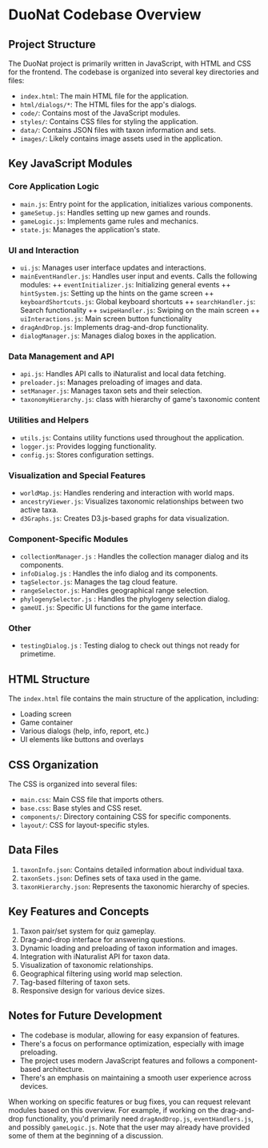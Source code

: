 # DuoNat Codebase Overview

## Project Structure

The DuoNat project is primarily written in JavaScript, with HTML and CSS for the frontend. The codebase is organized into several key directories and files:

- `index.html`: The main HTML file for the application.
- `html/dialogs/*`: The HTML files for the app's dialogs. 
- `code/`: Contains most of the JavaScript modules.
- `styles/`: Contains CSS files for styling the application.
- `data/`: Contains JSON files with taxon information and sets.
- `images/`: Likely contains image assets used in the application.

## Key JavaScript Modules

### Core Application Logic

+ `main.js`: Entry point for the application, initializes various components.
+ `gameSetup.js`: Handles setting up new games and rounds.
+ `gameLogic.js`: Implements game rules and mechanics.
+ `state.js`: Manages the application's state.

### UI and Interaction

+ `ui.js`: Manages user interface updates and interactions.
+ `mainEventHandler.js`: Handles user input and events. Calls the following modules:
++ `eventInitializer.js`: Initializing general events
++ `hintSystem.js`: Setting up the hints on the game screen
++ `keyboardShortcuts.js`: Global keyboard shortcuts
++ `searchHandler.js`: Search functionality
++ `swipeHandler.js`: Swiping on the main screen
++ `uiInteractions.js`: Main screen button functionality
+ `dragAndDrop.js`: Implements drag-and-drop functionality.
+ `dialogManager.js`: Manages dialog boxes in the application.


### Data Management and API

+ `api.js`: Handles API calls to iNaturalist and local data fetching.
+ `preloader.js`: Manages preloading of images and data.
+ `setManager.js`: Manages taxon sets and their selection.
+ `taxonomyHierarchy.js`: class with hierarchy of game's taxonomic content

### Utilities and Helpers

+ `utils.js`: Contains utility functions used throughout the application.
+ `logger.js`: Provides logging functionality.
+ `config.js`: Stores configuration settings.

### Visualization and Special Features

+ `worldMap.js`: Handles rendering and interaction with world maps.
+ `ancestryViewer.js`: Visualizes taxonomic relationships between two active taxa.
+ `d3Graphs.js`: Creates D3.js-based graphs for data visualization.

### Component-Specific Modules

+ `collectionManager.js` : Handles the collection manager dialog and its components.
+ `infoDialog.js` : Handles the info dialog and its components.
+ `tagSelector.js`: Manages the tag cloud feature.
+ `rangeSelector.js`: Handles geographical range selection.
+ `phylogenySelector.js` : Handles the phylogeny selection dialog.
+ `gameUI.js`: Specific UI functions for the game interface.

### Other
+ `testingDialog.js` : Testing dialog to check out things not ready for primetime.

## HTML Structure

The `index.html` file contains the main structure of the application, including:

- Loading screen
- Game container
- Various dialogs (help, info, report, etc.)
- UI elements like buttons and overlays

## CSS Organization

The CSS is organized into several files:

- `main.css`: Main CSS file that imports others.
- `base.css`: Base styles and CSS reset.
- `components/`: Directory containing CSS for specific components.
- `layout/`: CSS for layout-specific styles.

## Data Files

1. `taxonInfo.json`: Contains detailed information about individual taxa.
2. `taxonSets.json`: Defines sets of taxa used in the game.
3. `taxonHierarchy.json`: Represents the taxonomic hierarchy of species.

## Key Features and Concepts

1. Taxon pair/set system for quiz gameplay.
2. Drag-and-drop interface for answering questions.
3. Dynamic loading and preloading of taxon information and images.
4. Integration with iNaturalist API for taxon data.
5. Visualization of taxonomic relationships.
6. Geographical filtering using world map selection.
7. Tag-based filtering of taxon sets.
8. Responsive design for various device sizes.

## Notes for Future Development

- The codebase is modular, allowing for easy expansion of features.
- There's a focus on performance optimization, especially with image preloading.
- The project uses modern JavaScript features and follows a component-based architecture.
- There's an emphasis on maintaining a smooth user experience across devices.

When working on specific features or bug fixes, you can request relevant modules based on this overview. For example, if working on the drag-and-drop functionality, you'd primarily need `dragAndDrop.js`, `eventHandlers.js`, and possibly `gameLogic.js`. Note that the user may already have provided some of them at the beginning of a discussion.
